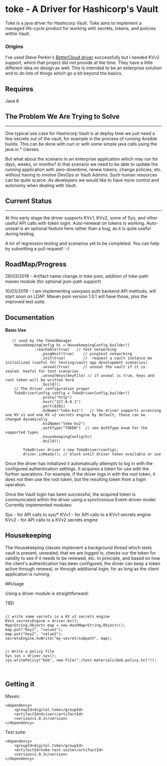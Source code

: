 # toke - A Driver for Hashicorp's Vault 

Toke is a java driver for Hashicorp Vault. Toke aims to implement a managed life-cycle product for working with secrets, tokens, and policies within Vault.

### Origins

I've used Steve Perkin's [BetterCloud driver](https://github.com/BetterCloud/vault-java-driver) 
successfully but I needed KVv2 support, which that project did not provide at the time. They have a 
little different idea on design as well. This is intended to be an enterprise solution and to do lots of
things which go a bit beyond the basics.

Requires
---------------------

Java 8

## The Problem We Are Trying to Solve
---------------------

One typical use case for Hashicorp Vault is at deploy time we just need a few secrets out of the vault, for example in
the process of running Ansible builds. This can be done with curl or with some simple java calls using the java.io.* classes.

But what about the scenario in an enterprise application which may run for days, weeks, or months? In that
scenario we need to be able to update the running application with zero-downtime, renew tokens, change policies,
etc. without having to involve DevOps or Vault Admins. Such human resources can be quite scarce. As developers
we would like to have more control and autonomy when dealing with Vault. 

## Current Status
---------------------

At this early stage the driver supports KVv1, KVv2, some of Sys, and other useful API calls with token login. Auto-renewal on tokens is working. Auto-unseal is an
optional feature here rather than a bug, as it is quite useful during testing. 

A lot of regression testing and scenarios yet to be completed. You can help by submitting a pull request! :-)  

## RoadMap/Progress

29/03/2019 - Artifact name change in toke pom, addition of toke-path maven module (for optional json-path support)

10/03/2019 - I am implementing userpass auth backend API methods, will start soon on LDAP. Maven pom version 1.0.1 will have those, plus the improved test suite.   

## Documentation

#### Basic Use

```
   // used by the TokenManager
	HousekeepingConfig hc = HousekeepingConfig.builder()
	         .reachable(true)   // test networking
				.pingHost(true)    // pingtest networking
				.init(true)        //  request a vault instance be initialized (useful for testing/vault app development scenarios)
				.unseal(true)      // unseal the vault if it is sealed. Useful for test scenarios
				.unsealKeys(keyFile) // if unseal is true, keys and root token will be written here
				.build();
	// The Driver configuration proper
	TokeDriverConfig config = TokeDriverConfig.builder()
				.proto("http")
				.host("127.0.0.1")
				.port(8201)
				.kvName("toke-kv1")   // the driver supports accessing one KV v1 and one KV v2 secrets engine by default, these can be changed dynamically
				.kv2Name("toke-kv2")
				.authType("TOKEN")  // see AuthType enum for the supported types 
				.housekeepingConfig(hc)
				.build();
		 
		TokeDriver driver = new TokeDriver(config);
		driver.isReady(); // block until driver token available or use
```

Once the driver has initialized it automatically attempts to log in with the configured authentication settings. It acquires a token for use with the further operations. For
example, if the driver logs in with the root token, it does not then use the root token, but the resulting token from a login operation.

Once the Vault login has been successful, the acquired token is communicated within the driver using a synchronous Event-driven model. Currently implemented modules:

Sys - for API calls to sys/*
KVv1 - for API calls to a KVv1 secrets engine
KVv2 - for API calls to a KVv2 secrets engine


## Housekeeping

The Housekeeping classes implement a background thread which tests vault is present, unsealed, that we are logged in, checks our the token for validity to 
see if it needs to be renewed, etc. In principle, and based on how the client's authentication has been configured, the driver can keep a token active 
through renewal, or through additional login, for as long as the client application is running.  


##Usage

Using a driver module is straightforward:

TBD

```

// write some secrets in a KV v1 secrets engine
KVv1 secretsEngine = driver.kv();
Map<String,Object> map = new HashMap<String,Object>();
map.put("key1", "value1");
map.put("key2", "value2");
secretsEngine.kvWrite("my-secret/subpath", map);


// Write a policy file
Sys sys = driver.sys();
sys.writePolicy("bob", new File("./test-materials/bob.policy.hcl"));



```

Getting it
---------------------

Maven:

```
<dependency>
   	<groupId>digital.toke</groupId>
	<artifactId>driver</artifactId>
	<version>1.0.1</version>
</dependency>
```

Test suite:

```
<dependency>
   	<groupId>digital.toke</groupId>
	<artifactId>toke-test-suite</artifactId>
	<version>1.0.1</version>
</dependency>

```




